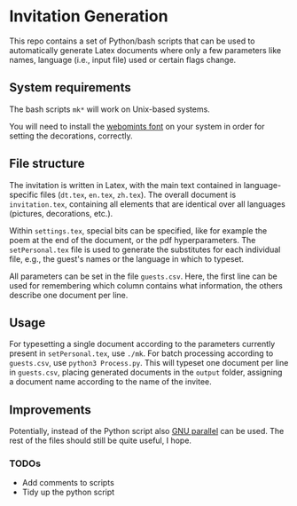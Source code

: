 # Invitation Generation 

This repo contains a set of Python/bash scripts that can be used to automatically generate Latex documents where only a few parameters like names, language (i.e., input file) used or certain flags change.  

## System requirements

The bash scripts `mk*` will work on Unix-based systems.  

You will need to install the [webomints font](https://ctan.org/pkg/webomints?lang=en) on your system in order for setting the decorations, correctly.

## File structure

The invitation is written in Latex, with the main text contained in language-specific files (`dt.tex`, `en.tex`, `zh.tex`). The overall document is `invitation.tex`, containing all elements that are identical over all languages (pictures, decorations, etc.).  

Within `settings.tex`, special bits can be specified, like for example the poem at the end of the document, or the pdf hyperparameters.  The `setPersonal.tex` file is used to generate the substitutes for each individual file, e.g., the guest's names or the language in which to typeset.  

All parameters can be set in the file `guests.csv`. Here, the first line can be used for remembering which column contains what information, the others describe one document per line.   

## Usage 

For typesetting a single document according to the parameters currently present in `setPersonal.tex`, use `./mk`. For batch processing according to `guests.csv`, use `python3 Process.py`. This will typeset one document per line in `guests.csv`, placing generated documents in the `output` folder, assigning a document name according to the name of the invitee.  
 

## Improvements

Potentially, instead of the Python script also [GNU parallel](https://gnu.org/software/parallel/man.html) can be used. The rest of the files should still be quite useful, I hope.   

### TODOs
- Add comments to scripts 
- Tidy up the python script

